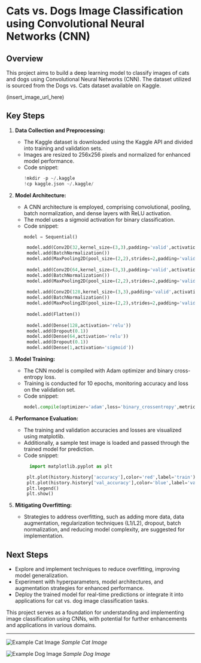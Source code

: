 # Cats vs. Dogs Image Classification using Convolutional Neural Networks (CNN)

## Overview
This project aims to build a deep learning model to classify images of cats and dogs using Convolutional Neural Networks (CNN). The dataset utilized is sourced from the Dogs vs. Cats dataset available on Kaggle.

(insert_image_url_here)

## Key Steps
1. **Data Collection and Preprocessing:** 
   - The Kaggle dataset is downloaded using the Kaggle API and divided into training and validation sets.
   - Images are resized to 256x256 pixels and normalized for enhanced model performance.
   - Code snippet:
     ```python
     !mkdir -p ~/.kaggle
     !cp kaggle.json ~/.kaggle/
     ```

2. **Model Architecture:** 
   - A CNN architecture is employed, comprising convolutional, pooling, batch normalization, and dense layers with ReLU activation.
   - The model uses a sigmoid activation for binary classification.
   - Code snippet:
     ```python
     model = Sequential()

      model.add(Conv2D(32,kernel_size=(3,3),padding='valid',activation='relu',input_shape=(256,256,3)))
      model.add(BatchNormalization())
      model.add(MaxPooling2D(pool_size=(2,2),strides=2,padding='valid'))
      
      model.add(Conv2D(64,kernel_size=(3,3),padding='valid',activation='relu'))
      model.add(BatchNormalization())
      model.add(MaxPooling2D(pool_size=(2,2),strides=2,padding='valid'))
      
      model.add(Conv2D(128,kernel_size=(3,3),padding='valid',activation='relu'))
      model.add(BatchNormalization())
      model.add(MaxPooling2D(pool_size=(2,2),strides=2,padding='valid'))
      
      model.add(Flatten())
      
      model.add(Dense(128,activation='relu'))
      model.add(Dropout(0.1))
      model.add(Dense(64,activation='relu'))
      model.add(Dropout(0.1))
      model.add(Dense(1,activation='sigmoid'))
     ```

3. **Model Training:** 
   - The CNN model is compiled with Adam optimizer and binary cross-entropy loss.
   - Training is conducted for 10 epochs, monitoring accuracy and loss on the validation set.
   - Code snippet:
     ```python
     model.compile(optimizer='adam',loss='binary_crossentropy',metrics=['accuracy'])
     ```

4. **Performance Evaluation:** 
   - The training and validation accuracies and losses are visualized using matplotlib.
   - Additionally, a sample test image is loaded and passed through the trained model for prediction.
   - Code snippet:
     ```python
       import matplotlib.pyplot as plt

      plt.plot(history.history['accuracy'],color='red',label='train')
      plt.plot(history.history['val_accuracy'],color='blue',label='validation')
      plt.legend()
      plt.show()
     ```

5. **Mitigating Overfitting:** 
   - Strategies to address overfitting, such as adding more data, data augmentation, regularization techniques (L1/L2), dropout, batch normalization, and reducing model complexity, are suggested for implementation.


## Next Steps
- Explore and implement techniques to reduce overfitting, improving model generalization.
- Experiment with hyperparameters, model architectures, and augmentation strategies for enhanced performance.
- Deploy the trained model for real-time predictions or integrate it into applications for cat vs. dog image classification tasks.

This project serves as a foundation for understanding and implementing image classification using CNNs, with potential for further enhancements and applications in various domains.

---

![Example Cat Image](insert_cat_image_url_here)
*Sample Cat Image*

![Example Dog Image](insert_dog_image_url_here)
*Sample Dog Image*

 
